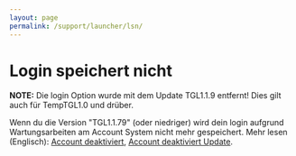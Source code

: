 ```yaml
---
layout: page
permalink: /support/launcher/lsn/
---
```


# Login speichert nicht

**NOTE:** Die login Option wurde mit dem Update TGL1.1.9 entfernt! Dies gilt auch für TempTGL1.0 und drüber.

Wenn du die Version "TGL1.1.79" (oder niedriger) wird dein login aufgrund Wartungsarbeiten am Account System nicht mehr gespeichert. Mehr lesen (Englisch): [Account deaktiviert](https://www.tfngames.tk/news/accounts-disabled), [Account deaktiviert Update](https://www.tfngames.tk/news/accounts-disabled-update).